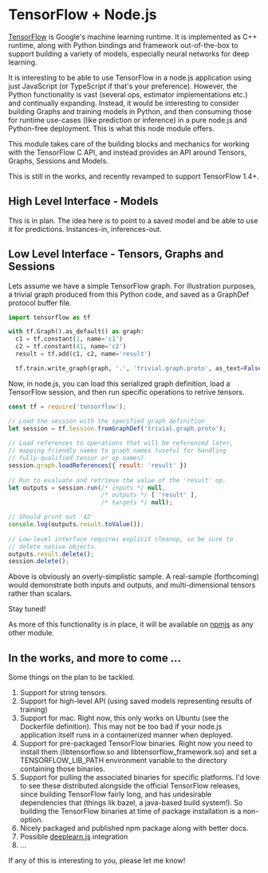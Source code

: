 # TensorFlow + Node.js

[TensorFlow](https://tensorflow.org) is Google's machine learning runtime.
It is implemented as C++ runtime, along with Python bindings and framework
out-of-the-box to support building a variety of models, especially neural
networks for deep learning.

It is interesting to be able to use TensorFlow in a node.js application
using just JavaScript (or TypeScript if that's your preference). However,
the Python functionality is vast (several ops, estimator implementations etc.)
and continually expanding. Instead, it would be interesting to consider
building Graphs and training models in Python, and then consuming those
for runtime use-cases (like prediction or inference) in a pure node.js and
Python-free deployment. This is what this node module offers.

This module takes care of the building blocks and mechanics for working
with the TensorFlow C API, and instead provides an API around Tensors, Graphs,
Sessions and Models.

This is still in the works, and recently revamped to support TensorFlow 1.4+.

## High Level Interface - Models

This is in plan. The idea here is to point to a saved model and be able to
use it for predictions. Instances-in, inferences-out.


## Low Level Interface - Tensors, Graphs and Sessions

Lets assume we have a simple TensorFlow graph. For illustration purposes, a
trivial graph produced from this Python code, and saved as a GraphDef
protocol buffer file.

```python
import tensorflow as tf

with tf.Graph().as_default() as graph:
  c1 = tf.constant(1, name='c1')
  c2 = tf.constant(41, name='c2')
  result = tf.add(c1, c2, name='result')

  tf.train.write_graph(graph, '.', 'trivial.graph.proto', as_text=False)
```

Now, in node.js, you can load this serialized graph definition, load a
TensorFlow session, and then run specific operations to retrive tensors.

```javascript
const tf = require('tensorflow');

// Load the session with the specified graph definition
let session = tf.Session.fromGraphDef('trivial.graph.proto');
    
// Load references to operations that will be referenced later,
// mapping friendly names to graph names (useful for handling
// fully-qualified tensor or op names)
session.graph.loadReferences({ result: 'result' })
    
// Run to evaluate and retrieve the value of the 'result' op.
let outputs = session.run(/* inputs */ null,
                          /* outputs */ [ 'result' ],
                          /* targets */ null);

// Should print out '42'
console.log(outputs.result.toValue());
    
// Low-level interface requires explicit cleanup, so be sure to
// delete native objects.
outputs.result.delete();
session.delete();
```

Above is obviously an overly-simplistic sample. A real-sample (forthcoming)
would demonstrate both inputs and outputs, and multi-dimensional tensors
rather than scalars.

Stay tuned!

As more of this functionality is in place, it will be available on
[npmjs](https://www.npmjs.org/package/tensorflow) as any other module.

## In the works, and more to come ...

Some things on the plan to be tackled.

1. Support for string tensors.
2. Support for high-level API (using saved models representing results
   of training)
3. Support for mac. Right now, this only works on Ubuntu (see the
   Dockerfile definition). This may not be too bad if your node.js
   application itself runs in a containerized manner when deployed.
4. Support for pre-packaged TensorFlow binaries. Right now you need
   to install them (libtensorflow.so and libtensorflow_framework.so)
   and set a TENSORFLOW_LIB_PATH environment variable to the directory
   containing those binaries.
5. Support for pulling the associated binaries for specific platforms.
   I'd love to see these distributed alongside the official TensorFlow
   releases, since building TensorFlow fairly long, and has undesirable
   dependencies that (things lik bazel, a java-based build system!).
   So building the TensorFlow binaries at time of package installation is a
   non-option.
6. Nicely packaged and published npm package along with better docs.
7. Possible [deeplearn.js](https://github.com/PAIR-code/deeplearnjs) integration
8. ...

If any of this is interesting to you, please let me know!
